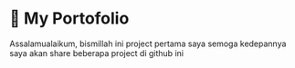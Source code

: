 <h1>🔭 My Portofolio</h1>
<p>Assalamualaikum, bismillah ini project pertama saya semoga kedepannya saya akan share beberapa project di github ini</>

<!--
**ahmadhusein17/ahmadhusein17** is a ✨ _special_ ✨ repository because its `README.md` (this file) appears on your GitHub profile.

Here are some ideas to get you started:

- 🔭 I’m currently working on ...
- 🌱 I’m currently learning ...
- 👯 I’m looking to collaborate on ...
- 🤔 I’m looking for help with ...
- 💬 Ask me about ...
- 📫 How to reach me: ...
- 😄 Pronouns: ...
- ⚡ Fun fact: ...
-->
